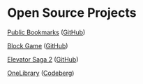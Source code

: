 # Open Source Projects

[Public Bookmarks](https://publicbookmarks2.z22.web.core.windows.net/) ([GitHub](https://github.com/tdurtschi/public-bookmarks))

[Block Game](https://tdurtschi.github.io/block-game/) ([GitHub](https://github.com/tdurtschi/block-game))

[Elevator Saga 2](https://tdurtschi.github.io/elevator-saga-2/) ([GitHub](https://github.com/tdurtschi/elevator-saga-2))

[OneLibrary](https://onelibrary.cc) ([Codeberg](https://codeberg.org/tdurtschi/one-library))